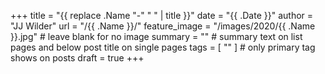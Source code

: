+++
title = "{{ replace .Name "-" " " | title }}"
date = "{{ .Date }}"
author = "JJ Wilder"
url = "/{{ .Name }}/"
feature_image = "/images/2020/{{ .Name }}.jpg" # leave blank for no image
summary = "" # summary text on list pages and below post title on single pages 
tags = [ "" ] # only primary tag shows on posts
draft = true
+++
